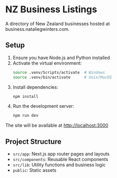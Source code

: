# NZ Business Listings

A directory of New Zealand businesses hosted at business.nataliegwinters.com.

## Setup

1. Ensure you have Node.js and Python installed
2. Activate the virtual environment:
   ```bash
   source .venv/Scripts/activate  # Windows
   source .venv/bin/activate      # Unix/MacOS
   ```
3. Install dependencies:
   ```bash
   npm install
   ```
4. Run the development server:
   ```bash
   npm run dev
   ```

The site will be available at [http://localhost:3000](http://localhost:3000)

## Project Structure

- `src/app`: Next.js app router pages and layouts
- `src/components`: Reusable React components
- `src/lib`: Utility functions and business logic
- `public`: Static assets 